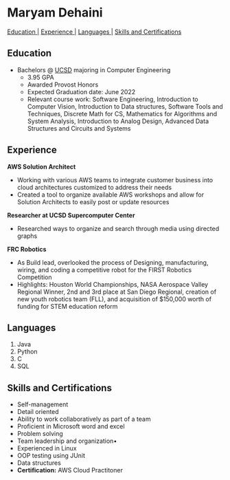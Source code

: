 
# Maryam Dehaini

[Education |](#education)
[Experience |](#experience)
[Languages |](#languages)
[Skills and Certifications](#skills-and-certifications)

## Education

- Bachelors @ [UCSD](https://ucsd.edu/) majoring in Computer Engineering 
  - 3.95 GPA
  - Awarded Provost Honors
  - Expected Graduation date: June 2022
  - Relevant course work: Software Engineering, Introduction to Computer Vision, Introduction to Data structures, Software Tools and Techniques, Discrete Math for CS, Mathematics for Algorithms and System Analysis, Introduction to Analog Design, Advanced Data Structures and Circuits and Systems

## Experience

**AWS Solution Architect**
- Working with various AWS teams to integrate 
customer business into cloud architectures 
customized to address their needs
- Created a tool to organize available AWS workshops and allow for Solution Architects to easily post or update resources

**Researcher at UCSD Supercomputer Center**
- Researched ways to organize and search through media using directed graphs

**FRC Robotics**
 - As Build lead, overlooked the process of 
Designing, manufacturing, wiring, and coding a 
competitive robot for the FIRST Robotics 
Competition 
- Highlights: Houston World Championships, 
NASA Aerospace Valley Regional Winner, 2nd and 
3rd place at San Diego Regional, creation of new 
youth robotics team (FLL), and acquisition of 
$150,000 worth of funding for STEM education 
reform


## Languages

1. Java
2. Python
3. C
4. SQL

## Skills and Certifications

- Self-management
- Detail oriented 
- Ability to work collaboratively as part of a team 
- Proficient in Microsoft word and excel
- Problem solving
- Team leadership and organization•
- Experienced in Linux 
- OOP testing using JUnit
- Data structures
- **Certification:** AWS Cloud Practitoner 
